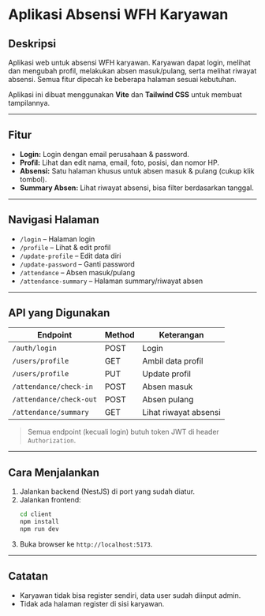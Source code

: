 # Aplikasi Absensi WFH Karyawan

## Deskripsi
Aplikasi web untuk absensi WFH karyawan. Karyawan dapat login, melihat dan mengubah profil, melakukan absen masuk/pulang, serta melihat riwayat absensi. Semua fitur dipecah ke beberapa halaman sesuai kebutuhan.

Aplikasi ini dibuat menggunakan **Vite** dan **Tailwind CSS** untuk membuat tampilannya.

---

## Fitur

- **Login:** Login dengan email perusahaan & password.
- **Profil:** Lihat dan edit nama, email, foto, posisi, dan nomor HP.
- **Absensi:** Satu halaman khusus untuk absen masuk & pulang (cukup klik tombol).
- **Summary Absen:** Lihat riwayat absensi, bisa filter berdasarkan tanggal.

---

## Navigasi Halaman

- `/login` – Halaman login
- `/profile` – Lihat & edit profil
- `/update-profile` – Edit data diri
- `/update-password` – Ganti password
- `/attendance` – Absen masuk/pulang 
- `/attendance-summary` – Halaman summary/riwayat absen

---

## API yang Digunakan

| Endpoint                        | Method | Keterangan                |
|----------------------------------|--------|---------------------------|
| `/auth/login`                   | POST   | Login                     |
| `/users/profile`                | GET    | Ambil data profil         |
| `/users/profile`                | PUT    | Update profil             |
| `/attendance/check-in`          | POST   | Absen masuk               |
| `/attendance/check-out`         | POST   | Absen pulang              |
| `/attendance/summary`           | GET    | Lihat riwayat absensi     |

> Semua endpoint (kecuali login) butuh token JWT di header `Authorization`.

---

## Cara Menjalankan

1. Jalankan backend (NestJS) di port yang sudah diatur.
2. Jalankan frontend:
    ```bash
    cd client
    npm install
    npm run dev
    ```
3. Buka browser ke `http://localhost:5173`.

---

## Catatan

- Karyawan tidak bisa register sendiri, data user sudah diinput admin.
- Tidak ada halaman register di sisi karyawan.